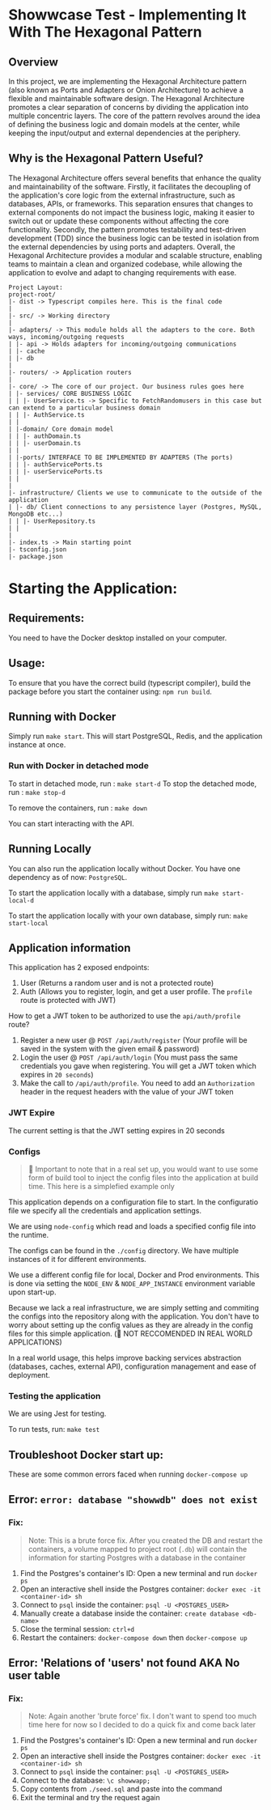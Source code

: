 # Showwcase Test - Implementing It With The Hexagonal Pattern

## Overview

In this project, we are implementing the Hexagonal Architecture pattern (also known as Ports and Adapters or Onion Architecture) to achieve a flexible and maintainable software design. The Hexagonal Architecture promotes a clear separation of concerns by dividing the application into multiple concentric layers. The core of the pattern revolves around the idea of defining the business logic and domain models at the center, while keeping the input/output and external dependencies at the periphery.

## Why is the Hexagonal Pattern Useful?

The Hexagonal Architecture offers several benefits that enhance the quality and maintainability of the software. Firstly, it facilitates the decoupling of the application's core logic from the external infrastructure, such as databases, APIs, or frameworks. This separation ensures that changes to external components do not impact the business logic, making it easier to switch out or update these components without affecting the core functionality. Secondly, the pattern promotes testability and test-driven development (TDD) since the business logic can be tested in isolation from the external dependencies by using ports and adapters. Overall, the Hexagonal Architecture provides a modular and scalable structure, enabling teams to maintain a clean and organized codebase, while allowing the application to evolve and adapt to changing requirements with ease.

```
Project Layout:
project-root/
|- dist -> Typescript compiles here. This is the final code
|
|- src/ -> Working directory
|
|- adapters/ -> This module holds all the adapters to the core. Both ways, incoming/outgoing requests
| |- api -> Holds adapters for incoming/outgoing communications
| |- cache
| |- db
|
|- routers/ -> Application routers
|
|- core/ -> The core of our project. Our business rules goes here
| |- services/ CORE BUSINESS LOGIC
| | |- UserService.ts -> Specific to FetchRandomusers in this case but can extend to a particular business domain
| | |- AuthService.ts
| |
| |-domain/ Core domain model
| | |- authDomain.ts
| | |- userDomain.ts
| |
| |-ports/ INTERFACE TO BE IMPLEMENTED BY ADAPTERS (The ports)
| | |- authServicePorts.ts
| | |- userServicePorts.ts
| |
|
|- infrastructure/ Clients we use to communicate to the outside of the application
| |- db/ Client connections to any persistence layer (Postgres, MySQL, MongoDB etc...)
| | |- UserRepository.ts
| |
|
|- index.ts -> Main starting point
|- tsconfig.json
|- package.json
```

# Starting the Application:

## Requirements:

You need to have the Docker desktop installed on your computer.

## Usage:

To ensure that you have the correct build (typescript compiler), build the package before you start the container using: `npm run build`.

## Running with Docker

Simply run `make start`.
This will start PostgreSQL, Redis, and the application instance at once.

### Run with Docker in detached mode

To start in detached mode, run : `make start-d`
To stop the detached mode, run : `make stop-d`

To remove the containers, run : `make down`

You can start interacting with the API.

## Running Locally

You can also run the application locally without Docker.
You have one dependency as of now: `PostgreSQL`.

To start the application locally with a database, simply run `make start-local-d`

To start the application locally with your own database, simply run: `make start-local`

## Application information

This application has 2 exposed endpoints:

1. User (Returns a random user and is not a protected route)
2. Auth (Allows you to register, login, and get a user profile. The `profile` route is protected with JWT)

How to get a JWT token to be authorized to use the `api/auth/profile` route?

1. Register a new user @ `POST /api/auth/register` (Your profile will be saved in the system with the given email & password)
2. Login the user @ `POST /api/auth/login` (You must pass the same credentials you gave when registering. You will get a JWT token which expires in `20 seconds`)
3. Make the call to `/api/auth/profile`. You need to add an `Authorization` header in the request headers with the value of your JWT token

### JWT Expire

The current setting is that the JWT setting expires in 20 seconds

### Configs

> 🚨 Important to note that in a real set up, you would want to use some form of build tool to inject the config files into the application at build time. This here is a simplefied example only

This application depends on a configuration file to start.
In the configuratio file we specify all the credentials and application settings.

We are using `node-config` which read and loads a specified config file into the runtime.

The configs can be found in the `./config` directory.
We have multiple instances of it for different environments.

We use a different config file for local, Docker and Prod environments.
This is done via setting the `NODE_ENV` & `NODE_APP_INSTANCE` environment variable upon start-up.

Because we lack a real infrastructure, we are simply setting and commiting the configs into the repository along with the application. You don't have to worry about setting up the config values as they are already in the config files for this simple application. (🚨 NOT RECCOMENDED IN REAL WORLD APPLICATIONS)

In a real world usage, this helps improve backing services abstraction (databases, caches, external API), configuration management and ease of deployment.

### Testing the application

We are using Jest for testing.

To run tests, run: `make test`

## Troubleshoot Docker start up:

These are some common errors faced when running `docker-compose up`

## Error: `error: database "showwdb" does not exist`

### Fix:

> Note: This is a brute force fix. After you created the DB and restart the containers, a volume mapped to project root (`.db`) will contain the information for starting Postgres with a database in the container

1. Find the Postgres's container's ID: Open a new terminal and run `docker ps`
2. Open an interactive shell inside the Postgres container: `docker exec -it <container-id> sh`
3. Connect to `psql` inside the container: `psql -U <POSTGRES_USER>`
4. Manually create a database inside the container: `create database <db-name>`
5. Close the terminal session: `ctrl+d`
6. Restart the containers: `docker-compose down` then `docker-compose up`

## Error: 'Relations of 'users' not found AKA No user table

### Fix:

> Note: Again another 'brute force' fix. I don't want to spend too much time here for now so I decided to do a quick fix and come back later

1. Find the Postgres's container's ID: Open a new terminal and run `docker ps`
2. Open an interactive shell inside the Postgres container: `docker exec -it <container-id> sh`
3. Connect to `psql` inside the container: `psql -U <POSTGRES_USER>`
4. Connect to the database: `\c showwapp;`
5. Copy contents from `./seed.sql` and paste into the command
6. Exit the terminal and try the request again

